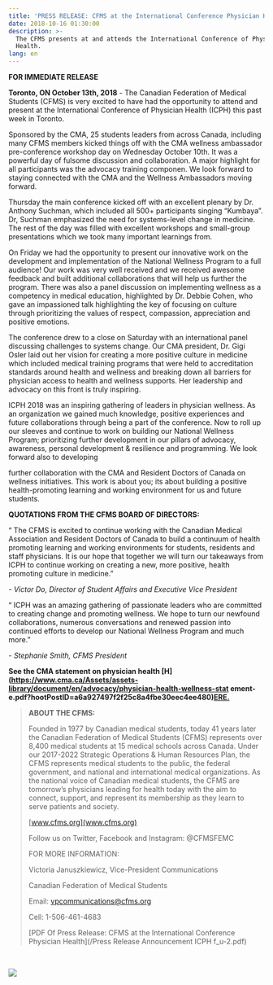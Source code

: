 ```yaml
---
title: 'PRESS RELEASE: CFMS at the International Conference Physician Health'
date: 2018-10-16 01:30:00
description: >-
  The CFMS presents at and attends the International Conference of Physician
  Health.
lang: en
---
```


**FOR IMMEDIATE RELEASE**

**Toronto, ON October 13th, 2018​​** - The Canadian Federation of Medical Students (CFMS) is very excited to have had the opportunity to attend and present at the International Conference of Physician Health (ICPH) this past week in Toronto.

Sponsored by the CMA, 25 students leaders from across Canada, including many CFMS members kicked things off with the CMA wellness ambassador pre-conference workshop day on Wednesday October 10th. It was a powerful day of fulsome discussion and collaboration. A major highlight for all participants was the advocacy training componen. We look forward to staying connected with the CMA and the Wellness Ambassadors moving forward.

Thursday the main conference kicked off with an excellent plenary by Dr. Anthony Suchman, which included all 500+ participants singing “Kumbaya”. Dr, Suchman emphasized the need for systems-level change in medicine. The rest of the day was filled with excellent workshops and small-group presentations which we took many important learnings from.

On Friday we had the opportunity to present our innovative work on the development and implementation of the National Wellness Program to a full audience! Our work was very well received and we received awesome feedback and built additional collaborations that will help us further the program. There was also a panel discussion on implementing wellness as a competency in medical education, highlighted by Dr. Debbie Cohen, who gave an impassioned talk highlighting the key of focusing on culture through prioritizing the values of respect, compassion, appreciation and positive emotions.

The conference drew to a close on Saturday with an international panel discussing challenges to systems change. Our CMA president, Dr. Gigi Osler laid out her vision for creating a more positive culture in medicine which included medical training programs that were held to accreditation standards around health and wellness and breaking down all barriers for physician access to health and wellness supports. Her leadership and advocacy on this front is truly inspiring.

ICPH 2018 was an inspiring gathering of leaders in physician wellness. As an organization we gained much knowledge, positive experiences and future collaborations through being a part of the conference. Now to roll up our sleeves and continue to work on building our National Wellness Program; prioritizing further development in our pillars of advocacy, awareness, personal development & resilience and programming. We look forward also to developing

further collaboration with the CMA and Resident Doctors of Canada on wellness initiatives. This work is about you; its about building a positive health-promoting learning and working environment for us and future students.

**QUOTATIONS FROM THE CFMS BOARD OF DIRECTORS:**

“ The CFMS is excited to continue working with the Canadian Medical Association and Resident Doctors of Canada to build a continuum of health promoting learning and working environments for students, residents and staff physicians. It is our hope that together we will turn our takeaways from ICPH to continue working on creating a new, more positive, health promoting culture in medicine.”

*- Victor Do, Director of Student Affairs and Executive Vice President*

“ ICPH was an amazing gathering of passionate leaders who are committed to creating change and promoting wellness. We hope to turn our newfound collaborations, numerous conversations and renewed passion into continued efforts to develop our National Wellness Program and much more.”

*- Stephanie Smith, CFMS President*

**See the CMA statement on physician health [H](https://www.cma.ca/Assets/assets-library/document/en/advocacy/physician-health-wellness-stat ement-e.pdf?hootPostID=a6a927497f2f25c8a4fbe30eec4ee480)[ERE.](__notset__)**

> **ABOUT THE CFMS:**
>
>
> Founded in 1977 by Canadian medical students, today 41 years later the Canadian Federation of Medical Students (CFMS) represents over 8,400 medical students at 15 medical schools across Canada. Under our 2017-2022 Strategic Operations & Human Resources Plan, the CFMS represents medical students to the public, the federal government, and national and international medical organizations. As the national voice of Canadian medical students, the CFMS are tomorrow’s physicians leading for health today with the aim to connect, support, and represent its membership as they learn to serve patients and society.
>
>
> [www.cfms.org](www.cfms.org)
>
>
> Follow us on Twitter, Facebook and Instagram: @CFMSFEMC 
>
>
> FOR MORE INFORMATION:
>
>
> Victoria Januszkiewicz, Vice-President Communications
>
>
> Canadian Federation of Medical Students
>
>
> Email: [vpcommunications@cfms.org](mailto:vpcommunications@cfms.org)
>
>
> Cell: 1-506-461-4683
>
>
> [PDF Of Press Release: CFMS at the International Conference Physician Health](/Press Release Announcement ICPH f_u-2.pdf)

 

![](/uploads/unnamed-3.jpg)